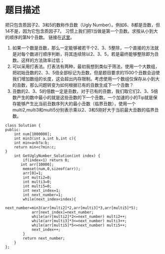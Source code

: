 # 题目描述
把只包含质因子2、3和5的数称作丑数（Ugly Number）。例如6、8都是丑数，但14不是，因为它包含质因子7。 习惯上我们把1当做是第一个丑数。求按从小到大的顺序的第N个丑数。 链接在[这里](https://www.nowcoder.com/practice/6aa9e04fc3794f68acf8778237ba065b?tpId=13&tqId=11186&tPage=2&rp=2&ru=/ta/coding-interviews&qru=/ta/coding-interviews/question-ranking)。

1. 如果一个数是丑数，那么一定能够被若干个2、3、5整除，一个直接的方法就是对每个数进行顺序判断，将其连续除以2、3、5，若是最终能够整除即为丑数。这样的方法效率过低；
2. 可以采用打表法。打表法有两种，最初我想到类似于筛法，使用一个大数组，把初始丑数的2、3、5倍全部标记为丑数，但是题目要求的1500个丑数会迫使我们增加数组的长度，这会超出内存限制。考虑使用一个数组仅保存从小到大的丑数，那么问题转变为如何根据已有的丑数生成下一个丑数？
3. 丑数的2、3、5的倍数一定是丑数，对于已有的丑数，我们取它们2、3、5倍数产生的数中最小的就是这些丑数的下一个丑数。一个加速的小的Tip就是保存能够产生比当前丑数序列大的最小丑数（临界丑数），使用一个multi2,multi3和multi5分别表示乘以2、3和5刚好大于当前最大丑数的临界丑数。
```
class Solution {
public:
    int num[1000000];
    int min3(int a,int b,int c){
    int min=a<b?a:b;
    return min<c?min:c;
}
    int GetUglyNumber_Solution(int index) {
        if(index<1) return 0;
       int arr[10000];
        memset(num,0,sizeof(arr));
        arr[0]=1;
        int multi2=0;
        int multi3=0;
        int multi5=0;
        int next_index=1;
        int next_number=1;
        while(next_index<index){
            next_number=min3(arr[multi2]*2,arr[multi3]*3,arr[multi5]*5);
            arr[next_index]=next_number;
            while(arr[multi2]*2<=next_number) multi2++;
            while(arr[multi3]*3<=next_number) multi3++;
            while(arr[multi5]*5<=next_number) multi5++;
            next_index++;
        }
        return next_number;
    }
};
```